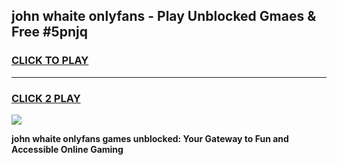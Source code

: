 
## john whaite onlyfans - Play Unblocked Gmaes & Free #5pnjq
<h3>
<a href="https://news.freeplayer.one?title=john_whaite_onlyfans&ref=03M">CLICK TO PLAY</a></h3>
<hr>

<h3>
<a href="https://news.freeplayer.one?title=john_whaite_onlyfans&ref=03M">CLICK 2 PLAY</a>
  
</h3>

<a href="https://news.freeplayer.one?title=john_whaite_onlyfans&ref=03M"><img src="https://clearcache.store/games.png"></a>


**john whaite onlyfans games unblocked: Your Gateway to Fun and Accessible Online Gaming**
